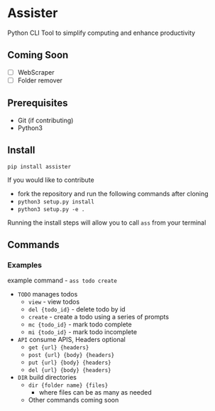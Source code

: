 
# Assister

Python CLI Tool to simplify computing and enhance productivity

## Coming Soon
- [ ] WebScraper  
- [ ] Folder remover

## Prerequisites
- Git (if contributing)
- Python3

## Install

`pip install assister`

If you would like to contribute  
- fork the repository and run the following commands after cloning
- `python3 setup.py install`
- `python3 setup.py -e .`

Running the install steps will allow you to call `ass` from your terminal

## Commands
### Examples
example command - `ass todo create` 

- `TODO` manages todos  
    - `view` - view todos  
    - `del {todo_id}` - delete todo by id  
    - `create` - create a todo using a series of prompts  
    - `mc {todo_id}` - mark todo complete  
    - `mi {todo_id}` - mark todo incomplete  
- `API` consume APIS, Headers optional
    - `get {url} {headers}`
    - `post {url} {body} {headers}`
    - `put {url} {body} {headers}`
    - `del {url} {body} {headers}`
- `DIR` build directories  
    - `dir {folder name} {files}`  
        - where files can be as many as needed  
    - Other commands coming soon  

